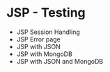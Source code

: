 # JSP - Testing

- JSP Session Handling
- JSP Error page
- JSP with JSON
- JSP with MongoDB
- JSP with JSON and MongoDB
